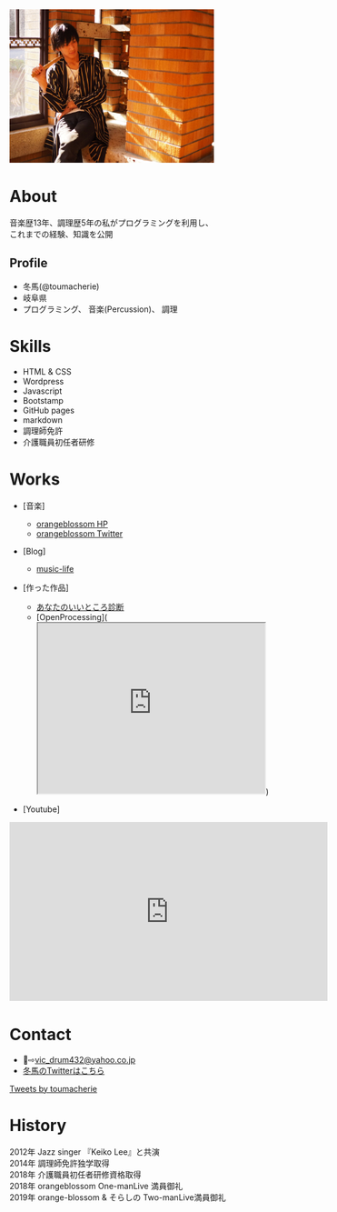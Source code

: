 <img src="IMG_6960.JPG" width="360">

# About
音楽歴13年、調理歴5年の私がプログラミングを利用し、  
これまでの経験、知識を公開


## Profile
- 冬馬(@toumacherie)
- 岐阜県
- プログラミング、 音楽(Percussion)、  調理

# Skills
- HTML & CSS
- Wordpress
- Javascript
- Bootstamp
- GitHub pages
- markdown
- 調理師免許
- 介護職員初任者研修

# Works
- [音楽]  
  - [orangeblossom HP](https://orangeblossom3.amebaownd.com/)  
  - [orangeblossom Twitter](https://twitter.com/OB8Ensemble)  
  
- [Blog]  
  - [music-life](https://music-life1.com)  
    
- [作った作品]   
  - [あなたのいいところ診断](https://touma-cherie.github.io/assessment/assessment.html)
  - [OpenProcessing](<iframe src="https://www.openprocessing.org/sketch/825165/embed/" width="400" height="300"></iframe>)
- [Youtube]  
  
<iframe width="560" height="315" src="https://www.youtube.com/embed/a7o34Yi7a3Q" frameborder="0" allow="accelerometer; autoplay; encrypted-media; gyroscope; picture-in-picture" allowfullscreen></iframe>


# Contact
- 📨⇨vic_drum432@yahoo.co.jp  
- [冬馬のTwitterはこちら](https://twitter.com/)

<a class="twitter-timeline" data-width="430" data-height="630" data-theme="dark" href="https://twitter.com/toumacherie?ref_src=twsrc%5Etfw">Tweets by toumacherie</a> <script async src="https://platform.twitter.com/widgets.js" charset="utf-8"></script>

# History 
2012年 Jazz singer 『Keiko Lee』と共演  
2014年 調理師免許独学取得  
2018年 介護職員初任者研修資格取得  
2018年 orangeblossom One-manLive 満員御礼  
2019年 orange-blossom & そらしの Two-manLive満員御礼
